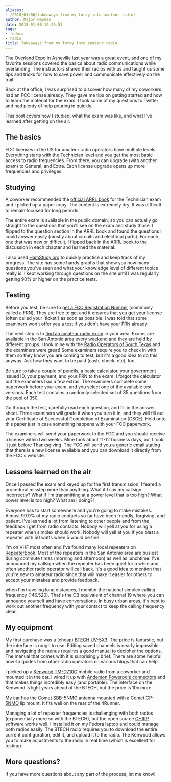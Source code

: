 ```yaml
---
aliases:
- /2018/01/06/takeaways-from-my-foray-into-amateur-radio/
author: Major Hayden
date: 2018-01-06 19:26:53
tags:
- fedora
- radio
title: Takeaways from my foray into amateur radio
---
```


The [Overland Expo in Asheville][2] last year was a great event, and one of my favorite sessions covered the basics about radio communications while overlanding. The instructors shared their radios with us and taught us some tips and tricks for how to save power and communicate effectively on the trail.

Back at the office, I was surprised to discover how many of my coworkers had an FCC license already. They gave me tips on getting started and how to learn the material for the exam. I took some of my questions to Twitter and had plenty of help pouring in quickly.

This post covers how I studied, what the exam was like, and what I've learned after getting on the air.

## The basics

FCC licenses in the US for amateur radio operators have multiple levels. Everything starts with the Technician level and you get the most basic access to radio frequencies. From there, you can upgrade (with another exam) to General, and Extra. Each license upgrade opens up more frequencies and privileges.

## Studying

A coworker recommended the [official ARRL book][3] for the Technician exam and I picked up a paper copy. The content is extremely dry. It was difficult to remain focused for long periods.

The entire exam is available in the public domain, so you can actually go straight to the questions that you'll see on the exam and study those. I flipped to the question section in the ARRL book and found the questions I could answer easily (mostly about circuits and electrical parts). For each one that was new or difficult, I flipped back in the ARRL book to the discussion in each chapter and learned the material.

I also used [HamStudy.org][4] to quickly practice and keep track of my progress. The site has some handy graphs that show you how many questions you've seen and what your knowledge level of different topics really is. I kept working through questions on the site until I was regularly getting 90% or higher on the practice tests.

## Testing

Before you test, be sure to [get a FCC Registration Number][5] (commonly called a FRN). They are free to get and it ensures that you get your license (often called your 'ticket') as soon as possible. I was told that some examiners won't offer you a test if you don't have your FRN already.

The next step is to [find an amateur radio exam][6] in your area. Exams are available in the San Antonio area every weekend and they are held by different groups. I took mine with the [Radio Operators of South Texas][7] and the examiners were great! Some examiners require you to check in with them so they know you are coming to test, but it's a good idea to do this anyway. Ask how they want to be paid (cash, check, etc), too.

Be sure to take a couple of pencils, a basic calculator, your government issued ID, your payment, and your FRN to the exam. I forgot the calculator but the examiners had a few extras. The examiners complete some paperwork before your exam, and you select one of the available test versions. Each test contains a randomly selected set of 35 questions from the pool of 350.

Go through the test, carefully read each question, and fill in the answer sheet. Three examiners will grade it when you turn it in, and they will fill out your Certificate of Successful Completion of Examination (CSCE). Hold onto this paper just in case something happens with your FCC paperwork.

The examiners will send your paperwork to the FCC and you should receive a license within two weeks. Mine took about 11-12 business days, but I took it just before Thanksgiving. The FCC will send you a generic email stating that there is a new license available and you can download it directly from the FCC's website.

## Lessons learned on the air

Once I passed the exam and keyed up for the first transmission, I feared a procedural misstep more than anything. What if I say my callsign incorrectly? What if I'm transmitting at a power level that is too high? What power level is too high? What am I doing?!

Everyone has to start somewhere and you're going to make mistakes. Almost 99.9% of my radio contacts so far have been friendly, forgiving, and patient. I've learned a lot from listening to other people and from the feedback I get from radio contacts. Nobody will yell at you for using a repeater when simplex should work. Nobody will yell at you if you blast a repeater with 50 watts when 5 would be fine.

I'm on VHF most often and I've found many local repeaters on [RepeaterBook][8]. Most of the repeaters in the San Antonio area are busiest during commute times (morning and afternoon) as well as lunchtime. I've announced my callsign when the repeater has been quiet for a while and often another radio operator will call back. It's a good idea to mention that you're new to amateur radio since that will make it easier for others to accept your mistakes and provide feedback.

when I'm traveling long distances, I monitor the national simplex calling frequency (146.520). That's the CB equivalent of channel 19 where you can announce yourself and have conversations. In busy urban areas, it's best to work out another frequency with your contact to keep the calling frequency clear.

## My equipment

My first purchase was a (cheap) [BTECH UV-5X3][9]. The price is fantastic, but the interface is rough to use. Editing saved channels is nearly impossible and navigating the menus requires a good manual to decipher the options. The manual that comes with it is surprisingly brief. There are some helpful how-to guides from other radio operators on various blogs that can help.

I picked up a [Kenwood TM-D710G][10] mobile radio from a coworker and mounted it in the car. I wired it up with [Anderson Powerpole connectors][11] and that makes things incredibly easy (and portable). The interface on the Kenwood is light years ahead of the BTECH, but the price is 10x more.

My car has the [Comet SBB-5NMO][12] antenna mounted with a [Comet CP-5NMO][13] lip mount. It fits well on the rear of the 4Runner.

Managing a lot of repeater frequencies is challenging with both radios (exponentially more so with the BTECH), but the open source [CHIRP][14] software works well. I installed it on my Fedora laptop and could manage both radios easily. The BTECH radio requires you to download the entire current configuration, edit it, and upload it to the radio. The Kenwood allows you to make adjustments to the radio in real time (which is excellent for testing).

## More questions?

If you have more questions about any part of the process, let me know!

 [1]: /wp-content/uploads/2018/01/kenwood_mobile_radio.jpg
 [2]: https://www.overlandexpo.com/
 [3]: http://www.arrl.org/ham-radio-license-manual
 [4]: https://hamstudy.org/
 [5]: https://www.fcc.gov/help/getting-fcc-registration-number-frn-universal-licensing-system-uls
 [6]: http://www.arrl.org/find-an-amateur-radio-license-exam-session
 [7]: http://www.w5ros.org/
 [8]: https://www.repeaterbook.com/
 [9]: https://baofengtech.com/uv-5x3
 [10]: http://www.kenwood.com/usa/com/amateur/tm-d710ga/
 [11]: https://powerwerx.com/anderson-power-powerpole-sb-connectors
 [12]: http://www.cometantenna.com/amateur-radio/mobile-antennas/ma-dual-band/
 [13]: http://www.cometantenna.com/amateur-radio/no-holes-mobile-mounts/mounts-with-coax/
 [14]: https://chirp.danplanet.com/projects/chirp/wiki/Home